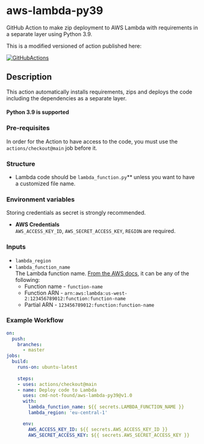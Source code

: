 # aws-lambda-py39
GitHub Action to make zip deployment to AWS Lambda with requirements in a separate layer using Python 3.9.

This is a modified versioned of action published here:

[![GitHubActions](https://img.shields.io/badge/listed%20on-GitHubActions-blue.svg)](https://github.com/marketplace/actions/aws-lambda-zip-deploy-python)

## Description
This action automatically installs requirements, zips and deploys the code including the dependencies as a separate layer.

#### Python 3.9 is supported

### Pre-requisites
In order for the Action to have access to the code, you must use the `actions/checkout@main` job before it. 

### Structure
- Lambda code should be `lambda_function.py`** unless you want to have a customized file name.

### Environment variables
Storing credentials as secret is strongly recommended. 

- **AWS Credentials**  
    `AWS_ACCESS_KEY_ID`, `AWS_SECRET_ACCESS_KEY`, `REGION` are required.

### Inputs
- `lambda_region`  
- `lambda_function_name`  
    The Lambda function name. [From the AWS docs](https://docs.aws.amazon.com/cli/latest/reference/lambda/update-function-code.html), it can be any of the following:
    - Function name - `function-name`  
    - Function ARN - `arn:aws:lambda:us-west-2:123456789012:function:function-name`  
    - Partial ARN - `123456789012:function:function-name`

### Example Workflow
```yaml
on:
  push:
    branches:
      - master
jobs:
  build:
    runs-on: ubuntu-latest
    
    steps:
    - uses: actions/checkout@main
    - name: Deploy code to Lambda
      uses: cmd-not-found/aws-lambda-py39@v1.0
      with:
        lambda_function_name: ${{ secrets.LAMBDA_FUNCTION_NAME }}
        lambda_region: 'eu-central-1'

      env:
        AWS_ACCESS_KEY_ID: ${{ secrets.AWS_ACCESS_KEY_ID }}
        AWS_SECRET_ACCESS_KEY: ${{ secrets.AWS_SECRET_ACCESS_KEY }}
```
